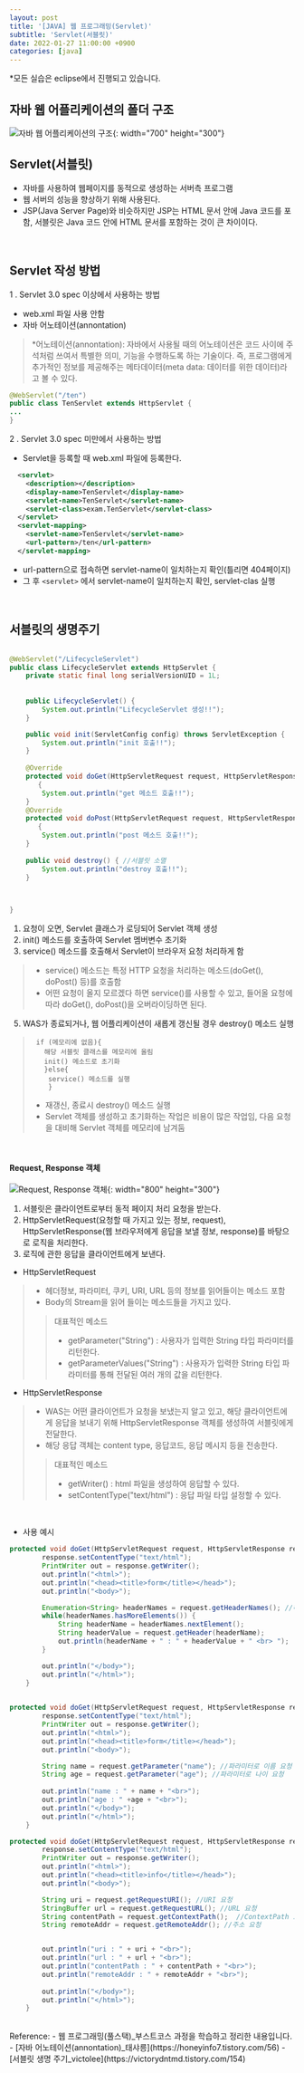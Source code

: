 ```yaml
---
layout: post
title: '[JAVA] 웹 프로그래밍(Servlet)'
subtitle: 'Servlet(서블릿)'
date: 2022-01-27 11:00:00 +0900
categories: [java]
---
```



*모든 실습은 eclipse에서 진행되고 있습니다. 

## 자바 웹 어플리케이션의 폴더 구조
![자바 웹 어플리케이션의 구조](/img/posts/servlet/javaweb.png){: width="700" height="300"}


## Servlet(서블릿)
- 자바를 사용하여 웹페이지를 동적으로 생성하는 서버측 프로그램
- 웹 서버의 성능을 향상하기 위해 사용된다.
- JSP(Java Server Page)와 비슷하지만 JSP는 HTML 문서 안에 Java 코드를 포함, 서블릿은 Java 코드 안에 HTML 문서를 포함하는 것이 큰 차이이다.

<br>

## Servlet 작성 방법
1 . Servlet 3.0 spec 이상에서 사용하는 방법
- web.xml 파일 사용 안함
- 자바 어노테이션(annontation)
> *어노테이션(annontation): 자바에서 사용될 때의 어노테이션은 코드 사이에 주석처럼 쓰여서 특별한 의미, 기능을 수행하도록 하는 기술이다. 즉, 프로그램에게 추가적인 정보를 제공해주는 메타데이터(meta data: 데이터를 위한 데이터)라고 볼 수 있다.

```java
@WebServlet("/ten")
public class TenServlet extends HttpServlet {
...
}
```

2 . Servlet 3.0 spec 미만에서 사용하는 방법
- Servlet을 등록할 때 web.xml 파일에 등록한다.

```xml
  <servlet>
    <description></description>
    <display-name>TenServlet</display-name>
    <servlet-name>TenServlet</servlet-name>
    <servlet-class>exam.TenServlet</servlet-class>
  </servlet>
  <servlet-mapping>
    <servlet-name>TenServlet</servlet-name>
    <url-pattern>/ten</url-pattern>
  </servlet-mapping>
```
- url-pattern으로 접속하면 servlet-name이 일치하는지 확인(틀리면 404페이지)
- 그 후 `<servlet>` 에서 servlet-name이 일치하는지 확인, servlet-clas 실행

<br>

## 서블릿의 생명주기

```java

@WebServlet("/LifecycleServlet")
public class LifecycleServlet extends HttpServlet {
	private static final long serialVersionUID = 1L;
       
 
    public LifecycleServlet() {
        System.out.println("LifecycleServlet 생성!!");
    }

	public void init(ServletConfig config) throws ServletException {
		System.out.println("init 호출!!");
	}
    
	@Override
	protected void doGet(HttpServletRequest request, HttpServletResponse response) throws ServletException, IOException
       {
		System.out.println("get 메소드 호출!!");		
	}
    @Override
	protected void doPost(HttpServletRequest request, HttpServletResponse response) throws ServletException, IOException
       {
		System.out.println("post 메소드 호출!!");		
	}
	
	public void destroy() { //서블릿 소멸
		System.out.println("destroy 호출!!");
	}


	
}
```

1. 요청이 오면, Servlet 클래스가 로딩되어 Servlet 객체 생성
2. init() 메소드를 호출하여 Servlet 멤버변수 초기화
3. service() 메소드를 호출해서 Servlet이 브라우저 요청 처리하게 함
> - service() 메소드는 특정 HTTP 요청을 처리하는 메소드(doGet(), doPost() 등)를 호출함
> - 어떤 요청이 올지 모르겠다 하면 service()를 사용할 수 있고, 들어올 요청에 따라 doGet(), doPost()을 오버라이딩하면 된다. 
5. WAS가 종료되거나, 웹 어플리케이션이 새롭게 갱신될 경우 destroy() 메소드 실행

>```
>  if (메모리에 없음){
>    해당 서블릿 클래스를 메모리에 올림
>    init() 메소드로 초기화
>    }else{
>     service() 메소드를 실행 
>     }
>```   
>
> - 재갱신, 종료시 destroy() 메소드 실행
> - Servlet 객체를 생성하고 초기화하는 작업은 비용이 많은 작업임, 다음 요청을 대비해 Servlet 객체를 메모리에 남겨둠

<BR>

#### Request, Response 객체

![Request, Response 객체](/img/posts/servlet/reqres.png){: width="800" height="300"}

1. 서블릿은 클라이언트로부터 동적 페이지 처리 요청을 받는다.
2. HttpServletRequest(요청할 때 가지고 있는 정보, request), HttpServletResponse(웹 브라우저에게 응답을 보낼 정보, response)를 바탕으로 로직을 처리한다.
3. 로직에 관한 응답을 클라이언트에게 보낸다.

- HttpServletRequest
> - 헤더정보, 파라미터, 쿠키, URI, URL 등의 정보를 읽어들이는 메소드 포함
> - Body의 Stream을 읽어 들이는 메소드들을 가지고 있다.
> > 대표적인 메소드
> > - getParameter("String") : 사용자가 입력한 String 타입 파라미터를 리턴한다.
> > - getParameterValues("String") : 사용자가 입력한 String 타입 파라미터를 통해 전달된 여러 개의 값을 리턴한다.

- HttpServletResponse
> - WAS는 어떤 클라이언트가 요청을 보냈는지 알고 있고, 해당 클라이언트에게 응답을 보내기 위해 HttpServletResponse 객체를 생성하여 서블릿에게 전달한다.
> - 해당 응답 객체는 content type, 응답코드, 응답 메시지 등을 전송한다.
> > 대표적인 메소드
> > - getWriter() :  html 파일을 생성하여 응답할 수 있다. 
> > - setContentType("text/html") : 응답 파일 타입 설정할 수 있다.

<br>

- 사용 예시

```java
protected void doGet(HttpServletRequest request, HttpServletResponse response) throws ServletException, IOException {
		response.setContentType("text/html");
		PrintWriter out = response.getWriter();
		out.println("<html>");
		out.println("<head><title>form</title></head>");
		out.println("<body>");

		Enumeration<String> headerNames = request.getHeaderNames(); //헤더 이름 요청
		while(headerNames.hasMoreElements()) {
			String headerName = headerNames.nextElement();
			String headerValue = request.getHeader(headerName);
			out.println(headerName + " : " + headerValue + " <br> ");
		}		

		out.println("</body>");
		out.println("</html>");
	}
    
```


```java
protected void doGet(HttpServletRequest request, HttpServletResponse response) throws ServletException, IOException {
		response.setContentType("text/html");
		PrintWriter out = response.getWriter();
		out.println("<html>");
		out.println("<head><title>form</title></head>");
		out.println("<body>");

		String name = request.getParameter("name"); //파라미터로 이름 요청
		String age = request.getParameter("age"); //파라미터로 나이 요청
		
		out.println("name : " + name + "<br>");
		out.println("age : " +age + "<br>");
        out.println("</body>");
		out.println("</html>");
	}
```


```java
protected void doGet(HttpServletRequest request, HttpServletResponse response) throws ServletException, IOException {
		response.setContentType("text/html");
		PrintWriter out = response.getWriter();
		out.println("<html>");
		out.println("<head><title>info</title></head>");
		out.println("<body>");

		String uri = request.getRequestURI(); //URI 요청
		StringBuffer url = request.getRequestURL(); //URL 요청
		String contentPath = request.getContextPath();  //ContextPath 요청
		String remoteAddr = request.getRemoteAddr(); //주소 요청


		out.println("uri : " + uri + "<br>");
		out.println("url : " + url + "<br>");
		out.println("contentPath : " + contentPath + "<br>");
		out.println("remoteAddr : " + remoteAddr + "<br>");
		
		out.println("</body>");
		out.println("</html>");
	}

```

<br>
Reference:
- 웹 프로그래밍(풀스택)_부스트코스 과정을 학습하고 정리한 내용입니다.
- [자바 어노테이션(annontation)_태샤릉](https://honeyinfo7.tistory.com/56)
- [서블릿 생명 주기_victolee](https://victorydntmd.tistory.com/154)